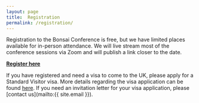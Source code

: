 ```yaml
---
layout: page
title:  Registration
permalink: /registration/
---
```


Registration to the Bonsai Conference is free, but we have limited places available for in-person attendance. We will live stream most of the conference sessions via Zoom and will publish a link closer to the date.

[**Register here**](https://forms.office.com/e/JE8DMXaM38)

If you have registered and need a visa to come to the UK, please apply for a Standard Visitor visa. More details regarding the visa application can be found [here](https://www.gov.uk/standard-visitor). If you need an invitation letter for your visa application, please [contact us](mailto:{{ site.email }}).